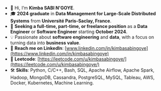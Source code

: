 - 👋 Hi, I’m **Kimba SABI N'GOYE**.
- 🎓 **2024 graduate** in **Data Management for Large-Scale Distributed Systems** from **Université Paris-Saclay, France**.
- 🌱 **Seeking a full-time, part-time, or freelance position** as a **Data Engineer** or **Software Engineer** starting **October 2024**.
- 💡 Passionate about **software engineering** and **data**, with a focus on turning data into **business value**.
- 🔗 **Reach me on LinkedIn**: [www.linkedin.com/in/kimbasabingoye](https://www.linkedin.com/in/kimbasabingoye)
- 🧠 **Leetcode**: [https://leetcode.com/u/kimbasabingoye/](https://leetcode.com/u/kimbasabingoye/)
- 🛠️ **Skills**: Python, C/C++, Bash, SQL, Apache Airflow, Apache Spark, Hadoop, MongoDB, Cassandra, PostgreSQL, MySQL, Tableau, AWS, Docker, Kubernetes, Machine Learning.

<!---
kimbasabingoye/kimbasabingoye is a ✨ special ✨ repository because its `README.md` (this file) appears on your GitHub profile.
You can click the Preview link to take a look at your changes.
--->
